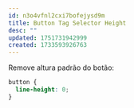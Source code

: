 ```yaml
---
id: n3o4vfnl2cxi7bofejysd9m
title: Button Tag Selector Height
desc: ""
updated: 1751731942999
created: 1733593926763
---
```


Remove altura padrão do botão:

```css
button {
  line-height: 0;
}
```
